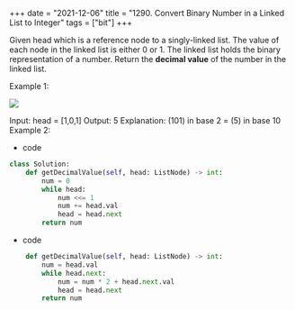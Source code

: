 +++ 
date = "2021-12-06"
title = "1290. Convert Binary Number in a Linked List to Integer"
tags = ["bit"]
+++

Given head which is a reference node to a singly-linked list. The value of each node in the linked list is either 0 or 1. The linked list holds the binary representation of a number.
Return the __decimal value__ of the number in the linked list.
 
Example 1:

![](https://assets.leetcode.com/uploads/2019/12/05/graph-1.png)

Input: head = [1,0,1] Output: 5 Explanation: (101) in base 2 = (5) in base 10 
Example 2:

- code
```py
class Solution:
    def getDecimalValue(self, head: ListNode) -> int:
        num = 0
        while head:
            num <<= 1
            num += head.val
            head = head.next
        return num
```
- code
```py
    def getDecimalValue(self, head: ListNode) -> int:
        num = head.val
        while head.next:
            num = num * 2 + head.next.val
            head = head.next
        return num
```

